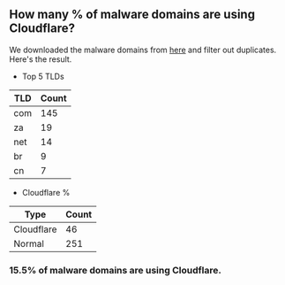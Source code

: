 ## How many % of malware domains are using Cloudflare?


We downloaded the malware domains from [here](https://urlhaus.abuse.ch) and filter out duplicates.
Here's the result.


[//]: # (start replacement)


- Top 5 TLDs

| TLD | Count |
| --- | --- |
| com | 145 |
| za | 19 |
| net | 14 |
| br | 9 |
| cn | 7 |


- Cloudflare %

| Type | Count |
| --- | --- |
| Cloudflare | 46 |
| Normal | 251 |


### 15.5% of malware domains are using Cloudflare.
